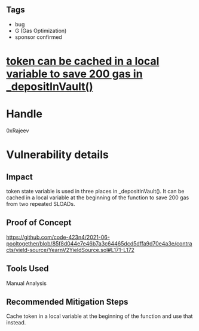 ## Tags

- bug
- G (Gas Optimization)
- sponsor confirmed

# [token can be cached in a local variable to save 200 gas in _depositInVault()](https://github.com/code-423n4/2021-06-pooltogether-findings/issues/44) 

# Handle

0xRajeev


# Vulnerability details

## Impact

token state variable is used in three places in _depositInVault(). It can be cached in a local variable  at the beginning of the function to save 200 gas from two repeated SLOADs.


## Proof of Concept

https://github.com/code-423n4/2021-06-pooltogether/blob/85f8d044e7e46b7a3c64465dcd5dffa9d70e4a3e/contracts/yield-source/YearnV2YieldSource.sol#L171-L172

## Tools Used

Manual Analysis

## Recommended Mitigation Steps

Cache token in a local variable  at the beginning of the function and use that instead.

